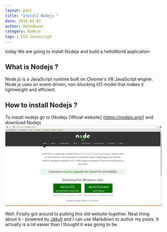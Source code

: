 ```yaml
---
layout: post
title: "Install Nodejs "
date: 2016-01-01
author: Malekbenz
category: NodeJs
tags : CSS Javascript
---
```

today We are going to install Nodejs and build a helloWorld application
## What is Nodejs ? 
Node.js is a JavaScript runtime built on Chrome's V8 JavaScript engine. Node.js uses an event-driven, non-blocking I/O model that makes it lightweight and efficient.

## How to install Nodejs ?
To install nodejs go to [Nodejs Official website] (https://nodejs.org/) and download Nodejs
![Node js website](/images/nodejs/nodejswebsite.png)


Well. Finally got around to putting this old website together. Neat thing about it - powered by [Jekyll](http://jekyllrb.com) and I can use Markdown to author my posts. It actually is a lot easier than I thought it was going to be.
